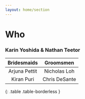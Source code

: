 ```yaml
---
layout: home/section
---
```


# Who

### Karin Yoshida & Nathan Teetor

| Bridesmaids   | Groomsmen     |
|:-------------:|:-------------:|
| Arjuna Pettit | Nicholas Loh  |
| Kiran Puri    | Chris DeSante |
{: .table .table-borderless }
